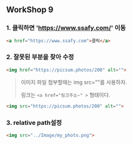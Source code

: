 ## WorkShop 9

### 1. 클릭하면 'https://www.ssafy.com/' 이동

```html
<a href="https://www.ssafy.com">클릭</a>
```



### 2. 잘못된 부분을 찾아 수정

```html
<img href="https://picsum.photos/200" alt="">
```

> 이미지 파일 첨부할때는 img src=""를 사용하자.
>
> 링크는 `<a href="링크주소~" >` 형태이다.

```html
<img src="https://picsum.photos/200" alt="">
```



### 3.  relative path설정

```html
<img src="../Image/my_photo.png">
```
